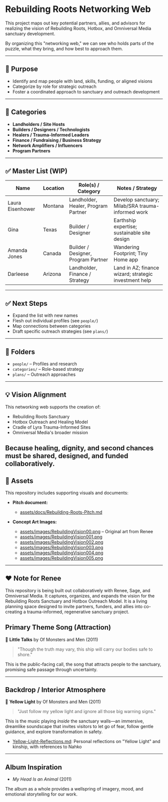 # Rebuilding Roots Networking Web

This project maps out key potential partners, allies, and advisors for realizing the vision of Rebuilding Roots, Hotbox, and Omniversal Media sanctuary development.

By organizing this "networking web," we can see who holds parts of the puzzle, what they bring, and how best to approach them.

---

## 🌿 Purpose

- Identify and map people with land, skills, funding, or aligned visions
- Categorize by role for strategic outreach
- Foster a coordinated approach to sanctuary and outreach development

---

## 📜 Categories

- **Landholders / Site Hosts**
- **Builders / Designers / Technologists**
- **Healers / Trauma-Informed Leaders**
- **Finance / Fundraising / Business Strategy**
- **Network Amplifiers / Influencers**
- **Program Partners**

---

## ✅ Master List (WIP)

| Name             | Location  | Role(s) / Category                           | Notes / Strategy                                      |
|------------------|-----------|----------------------------------------------|-------------------------------------------------------|
| Laura Eisenhower | Montana   | Landholder, Healer, Program Partner          | Develop sanctuary; Milab/SRA trauma-informed work     |
| Gina             | Texas     | Builder / Designer                           | Earthship expertise; sustainable site design          |
| Amanda Jones     | Canada    | Builder / Designer, Program Partner          | Wandering Footprint; Tiny Home app                    |
| Darleese         | Arizona   | Landholder, Finance / Strategy               | Land in AZ; finance wizard; strategic investment help |

---

## ✅ Next Steps

- Expand the list with new names
- Flesh out individual profiles (see `people/`)
- Map connections between categories
- Draft specific outreach strategies (see `plans/`)

---

## 📂 Folders

- `people/` – Profiles and research
- `categories/` – Role-based strategy
- `plans/` – Outreach approaches

---

## 💡 Vision Alignment

This networking web supports the creation of:

- Rebuilding Roots Sanctuary
- Hotbox Outreach and Healing Model
- Cradle of Lyra Trauma-Informed Sites
- Omniversal Media's broader mission

**Because healing, dignity, and second chances must be shared, designed, and funded collaboratively.**
---

## 📸 Assets

This repository includes supporting visuals and documents:

- **Pitch document:**  
  - [assets/docs/Rebuilding-Roots-Pitch.md](assets/docs/Rebuilding-Roots-Pitch.md)

- **Concept Art Images:**  
  - [assets/images/RebuildingVision00.png](assets/images/RebuildingVision00.png) – Original art from Renee
  - [assets/images/RebuildingVision001.png](assets/images/RebuildingVision001.png)
  - [assets/images/RebuildingVision002.png](assets/images/RebuildingVision002.png)
  - [assets/images/RebuildingVision003.png](assets/images/RebuildingVision003.png)
  - [assets/images/RebuildingVision004.png](assets/images/RebuildingVision004.png)
  - [assets/images/RebuildingVision005.png](assets/images/RebuildingVision005.png)
---

## ❤️ Note for Renee

This repository is being built out collaboratively with Renee, Sage, and Omniversal Media. It captures, organizes, and expands the vision for the Rebuilding Roots Sanctuary and Hotbox Outreach Model. It is a living planning space designed to invite partners, funders, and allies into co-creating a trauma-informed, regenerative sanctuary project.
## Primary Theme Song (Attraction)
🎵 **Little Talks** by Of Monsters and Men (2011)

> "Though the truth may vary, this ship will carry our bodies safe to shore."

This is the public-facing call, the song that attracts people to the sanctuary, promising safe passage through uncertainty.

---

## Backdrop / Interior Atmosphere
🎵 **Yellow Light** by Of Monsters and Men (2011)

> "Just follow my yellow light and ignore all those big warning signs."

This is the music playing *inside* the sanctuary walls—an immersive, dreamlike soundscape that invites visitors to let go of fear, follow gentle guidance, and explore transformation in safety.
- [Yellow-Light-Reflections.md](./Yellow-Light-Reflections.md): Personal reflections on "Yellow Light" and kinship, with references to Nahko

---

## Album Inspiration
- *My Head Is an Animal* (2011)

The album as a whole provides a wellspring of imagery, mood, and emotional storytelling for our work.
